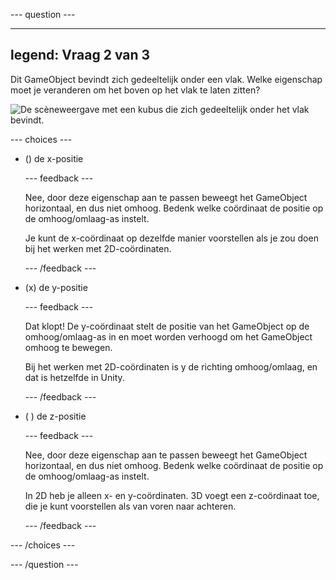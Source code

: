 
--- question ---

---
legend: Vraag 2 van 3
---

Dit GameObject bevindt zich gedeeltelijk onder een vlak. Welke eigenschap moet je veranderen om het boven op het vlak te laten zitten?

![De scèneweergave met een kubus die zich gedeeltelijk onder het vlak bevindt.](images/cube-scene-view-q2.png)

--- choices ---

- () de x-positie

  --- feedback ---

  Nee, door deze eigenschap aan te passen beweegt het GameObject horizontaal, en dus niet omhoog. Bedenk welke coördinaat de positie op de omhoog/omlaag-as instelt.

  Je kunt de x-coördinaat op dezelfde manier voorstellen als je zou doen bij het werken met 2D-coördinaten.

  --- /feedback ---

- (x) de y-positie

  --- feedback ---

  Dat klopt! De y-coördinaat stelt de positie van het GameObject op de omhoog/omlaag-as in en moet worden verhoogd om het GameObject omhoog te bewegen.

  Bij het werken met 2D-coördinaten is y de richting omhoog/omlaag, en dat is hetzelfde in Unity.

  --- /feedback ---

- ( ) de z-positie

  --- feedback ---

  Nee, door deze eigenschap aan te passen beweegt het GameObject horizontaal, en dus niet omhoog. Bedenk welke coördinaat de positie op de omhoog/omlaag-as instelt.

  In 2D heb je alleen x- en y-coördinaten. 3D voegt een z-coördinaat toe, die je kunt voorstellen als van voren naar achteren.

  --- /feedback ---

--- /choices ---

--- /question ---
